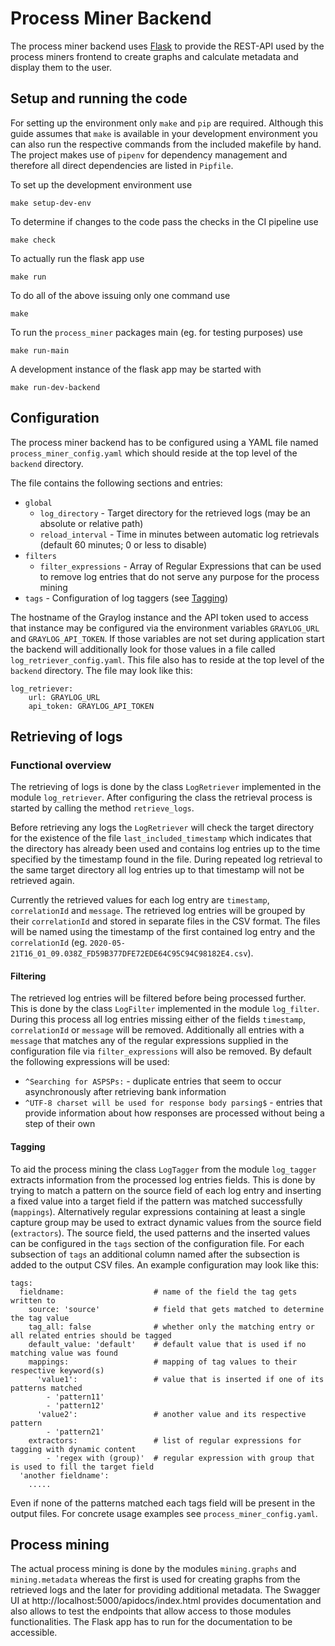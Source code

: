 # Process Miner Backend

The process miner backend uses [Flask](https://flask.palletsprojects.com) to provide the REST-API used by the process miners frontend to create graphs and calculate metadata and display them to the user.

## Setup and running the code

For setting up the environment only `make` and `pip` are required. Although this guide assumes that `make` is available in your development environment you can also run the respective commands from the included makefile by hand. The project makes use of `pipenv` for dependency management and therefore all direct dependencies are listed in `Pipfile`.

To set up the development environment use

`make setup-dev-env`

To determine if changes to the code pass the checks in the CI pipeline use

`make check`

To actually run the flask app use

`make run`

To do all of the above issuing only one command use

`make`

To run the `process_miner` packages main (eg. for testing purposes) use

`make run-main`

A development instance of the flask app may be started with

`make run-dev-backend`

## Configuration

The process miner backend has to be configured using a YAML file named `process_miner_config.yaml` which should reside at the top level of the `backend` directory.

The file contains the following sections and entries:

* `global`
    * `log_directory` - Target directory for the retrieved logs (may be an absolute or relative path)
    * `reload_interval` - Time in minutes between automatic log retrievals (default 60 minutes; 0 or less to disable)
* `filters`
    * `filter_expressions` - Array of Regular Expressions that can be used to remove log entries that do not serve any purpose for the process mining
* `tags` - Configuration of log taggers (see [Tagging](#Tagging))

The hostname of the Graylog instance and the API token used to access that instance may be configured via the environment variables `GRAYLOG_URL` and `GRAYLOG_API_TOKEN`. If those variables are not set during application start the backend will additionally look for those values in a file called `log_retriever_config.yaml`. This file also has to reside at the top level of the `backend` directory. The file may look like this:
```
log_retriever:
    url: GRAYLOG_URL
    api_token: GRAYLOG_API_TOKEN
```

## Retrieving of logs

### Functional overview

The retrieving of logs is done by the class `LogRetriever` implemented in the module `log_retriever`. After configuring the class the retrieval process is started by calling the method `retrieve_logs`.

Before retrieving any logs the `LogRetriever` will check the target directory for the existence of the file `last_included_timestamp` which indicates that the directory has already been used and contains log entries up to the time specified by the timestamp found in the file. During repeated log retrieval to the same target directory all log entries up to that timestamp will not be retrieved again.

Currently the retrieved values for each log entry are `timestamp`, `correlationId` and `message`. The retrieved log entries will be grouped by their `correlationId` and stored in separate files in the CSV format. The files will be named using the timestamp of the first contained log entry and the `correlationId` (eg. `2020-05-21T16_01_09.038Z_FD59B377DFE72EDE64C95C94C98182E4.csv`).

#### Filtering

The retrieved log entries will be filtered before being processed further. This is done by the class `LogFilter` implemented in the module `log_filter`. During this process all log entries missing either of the fields `timestamp`, `correlationId` or `message` will be removed. Additionally all entries with a `message` that matches any of the regular expressions supplied in the configuration file via `filter_expressions` will also be removed. By default the following expressions will be used:
* `^Searching for ASPSPs:` - duplicate entries that seem to occur asynchronously after retrieving bank information
* `^UTF-8 charset will be used for response body parsing$` - entries that provide information about how responses are processed without being a step of their own

#### Tagging

To aid the process mining the class `LogTagger` from the module `log_tagger` extracts information from the processed log entries fields. This is done by trying to match a pattern on the source field of each log entry and inserting a fixed value into a target field if the pattern was matched successfully (`mappings`). Alternatively regular expressions containing at least a single capture group may be used to extract dynamic values from the source field (`extractors`). The source field, the used patterns and the inserted values can be configured in the `tags` section of the configuration file. For each subsection of `tags` an additional column named after the subsection is added to the output CSV files. An example configuration may look like this:

    tags:
      fieldname:                    # name of the field the tag gets written to
        source: 'source'            # field that gets matched to determine the tag value
        tag_all: false              # whether only the matching entry or all related entries should be tagged
        default_value: 'default'    # default value that is used if no matching value was found
        mappings:                   # mapping of tag values to their respective keyword(s)
          'value1':                 # value that is inserted if one of its patterns matched
            - 'pattern11'
            - 'pattern12'
          'value2':                 # another value and its respective pattern
            - 'pattern21'
        extractors:                 # list of regular expressions for tagging with dynamic content
            - 'regex with (group)'  # regular expression with group that is used to fill the target field 
      'another fieldname':
        .....

Even if none of the patterns matched each tags field will be present in the output files. For concrete usage examples see `process_miner_config.yaml`.

## Process mining

The actual process mining is done by the modules `mining.graphs` and `mining.metadata` whereas the first is used for creating graphs from the retrieved logs and the later for providing additional metadata. The Swagger UI at http://localhost:5000/apidocs/index.html provides documentation and also allows to test the endpoints that allow access to those modules functionalities. The Flask app has to run for the documentation to be accessible.
